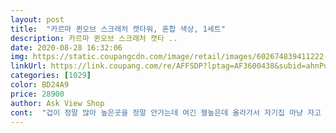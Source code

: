 ```yaml
---
layout: post 
title:  "카르마 퀸오브 스크래처 캣타워, 혼합 색상, 1세트" 
description: 카르마 퀸오브 스크래처 캣타 ..
date: 2020-08-28 16:32:06 
img: https://static.coupangcdn.com/image/retail/images/602674839411222-f33ef0f8-c890-4bc4-9a2b-bcd3020279c9.jpg 
linkUrl: https://link.coupang.com/re/AFFSDP?lptag=AF3600438&subid=ahnPublicAsk&pageKey=218807451&itemId=678337692&vendorItemId=4746605079&traceid=V0-113-0c07f2cd28b41b15 
categories: [1029] 
color: BD24A9 
price: 28900 
author: Ask View Shop 
cont:  "겁이 정말 많아 높은곳을 정말 안가는데 여긴 젤높은데 올라가서 자기집 마냥 자고 뒹굴고 ㅎㅎ 거기에 간식 들고가서 먹고 ㅎㅎ 정말 좋아합니다 !<br/>겉모양은 비슷한데... <br/> 종이 스크래처가 여기가 오래써요.<br/><br/>괜한걱정 이였던거 같아요!<br/>귀찮게 하면 깊은곳으로 피신해서 숨숨 ㅋㅋ<br/>그때는 타사에서 판매하는 리필만 주문해었는데요.<br/><br/>그래서 이번 조립때는 안쪽은 스크래쳐를 다 빼고 1,2,3층 외부에만<br/>그래서 종이로 된 이건 다행히 만족스러워 해주셨습니당!!<br/>그리고 마지막 사진에 있는 동글뱅이는 바닥에 기둥 튀어나온곳에 맞춰 끼우라고 되어잇는데 헐거워서 빠집니다.<br/>.<br/>돌아다녀요.<br/>.<br/><br/>그이상은 좀 생각해보셔야 할듯해요 냥이가 정말 좋아해서 점프를 엄청해서 올라가다보니 몸무게 나가는 냥이는 무너질꺼 같긴해요  평처럼! 그점 유의 하시고 구매하시길!!<br/>꺼내놓은 스크래쳐 판 다 쓰면 여분 스크래쳐로 교체해주려구요<br/>다른덴 다 튼튼한데  막 뛰어서 점프해서 올라가고 하다보니 갑자기 퍽 하는 소리가 나서 보니 젤밑에 중간에 입구문 부분이 구겨졌다는 ,, 냥이도 놀래서 동공이 넘 커져서 계속 쳐다보고 ㅎㅎ 그래도 가성비가 넘좋고 다른데가 튼튼해서 무너지지는 않습니다<br/>더운 날씨어도 냥이들은 스크래처 숨숨집을<br/>두번째 구매입니당.<br/>.<br/><br/>똑같은 캣타워숨숨집에 스크래처 리필을 갈아준적이 있어요.<br/><br/>만얼마짜리 스크래쳐 사서 얼마 못가는걸 보면서 이걸 구매했어요<br/>물론 캣닢스프레이를 뿌려서 유인을 해서 올라가게 했는데 첨엔 앞에서 앉아 보기만 했음 한시간 정도 되니 올라가고 들어가고 곳곳에 다 가네요 ㅎㅎ<br/>바닥이 두겹씩 깔리는데요 끼워지는 구멍부분들이 다 막혀 있어서<br/>베란다가 두개라서 한쪽을 냥이들 쉼터?로 사용하고 있어요.<br/><br/>베란다에 두고 사용했어요.<br/><br/>새로 바꿔주고 일주일만에 낡아지고 똑!하고 쪼개진것도 쉽게 생겨서<br/>생각보다 튼튼해서 오래가지만!! 종이재질이다 보니 먼지가 많이 발생해요 부지런히 청소해주셔야 해요!<br/>앞으로는 리필도 로켓 아니어도 여기제품으로 구매하려고 합니다.<br/><br/>여기꺼가 제일 괜찮은거 같아요.<br/><br/>여섯마리 냥이를 키우고 있는 집사 입니다.<br/><br/>우선 저희 주인님은 숨숨집을 별로 안 좋아하시고 박스를 매우 좋아하십니다(숨숨집 여러개 나눔했어용.<br/>.<br/>)<br/>위 구멍을 먼저 끼우고 아래를 끼우시면 쉽게 되요<br/>이번엔 그냥 갖다버렸어요 참고하세요<br/>자기 집이라는걸 인식을 하고있는거 같아요 ㅎ확실히!!<br/>작년9월초에 구매하고 재구매 입니다.<br/><br/>잘 이용해줘서 고양이를 키운다면?<br/>잘무너진다,약하다,냄새난다 이런평이 넘 많아서 걱정했는데<br/>저는 3층을 넓게 쓰라고 입구를 막지 않았어요.<br/><br/>저는 무너져도 담에 또 살예정입니다!!<br/>저희 냥이는 참고로 몸무게가 4.<br/>55키로 안입니다<br/>저희 집은 겨울에도 낮에는 따뜻해서<br/>정말 겁많고 소심한 저희 냥이가 오자마자 호기심 가득!<br/>제가 리뷰를 늦게 적어서  짐 한달가까이 쓰고 적는건데<br/>조립은 남녀노소 쉽게 조립이 가능하고요.<br/><br/>조립할때 약간 두뇌를 사용하셔야 하며, 겉 표면도 잘 보시면서<br/>종이가 매우 날카로워서 손을 다치기 쉬워요<br/>종이로 된 스크래쳐 숨숨집은 비슷한 제품이 있는데<br/>첫번째 구매때는 사용설명서대로 스크래쳐 판을 각 칸마다 넣어놨는데 나중에 보니 안쪽에 있는 스크래쳐는 안쓰더라구요<br/>판을 설치해놨어요<br/>필수템 중에 한가지인거 같아요.<br/>^^<br/>하나하나 톡톡 쳐서 뚫어주셔야합니다 이때 피를 보고 싶지 않으시다면 작은 도구를 사용하시길 추천드립니당.<br/>.<br/><br/>하시는걸 추천드려요, 그리고 옆 벽을 끼우실때에는<br/>" 
---
```

